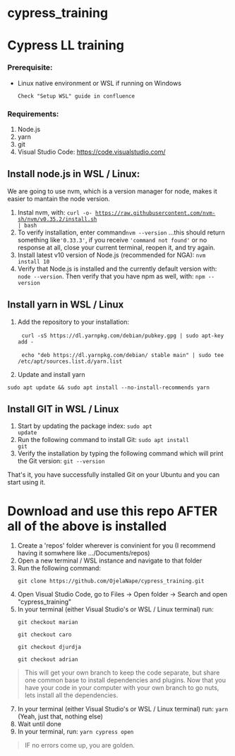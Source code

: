 # cypress_training
# Cypress LL training

### Prerequisite:
* Linux native environment or WSL if running on Windows
    <pre><code>Check "Setup WSL" guide in confluence</code></pre>

### Requirements:
1. Node.js
2. yarn
3. git
4. Visual Studio Code: https://code.visualstudio.com/


## Install node.js in WSL / Linux:
We are going to use nvm, which is a version manager for node, makes it easier to mantain the node version.
1) Instal nvm, with: 
<code>curl -o- https://raw.githubusercontent.com/nvm-sh/nvm/v0.35.2/install.sh | bash</code>
2) To verify installation, enter command<code>nvm --version</code> ...this should return something like<code>'0.33.3'</code>, if you receive <code>'command not found'</code> or no response at all, close your current terminal, reopen it, and try again.
3) Install latest v10 version of Node.js (recommended for NGA): <code>nvm install 10</code>
4) Verify that Node.js is installed and the currently default version with: <code>node --version</code>. Then verify that you have npm as well, with: <code>npm --version</code>

## Install yarn in WSL / Linux
1) Add the repository to your installation:
    <pre>
    <code>curl -sS https://dl.yarnpkg.com/debian/pubkey.gpg | sudo apt-key add -</code></pre>
    <pre>
    <code>echo "deb https://dl.yarnpkg.com/debian/ stable main" | sudo tee /etc/apt/sources.list.d/yarn.list</code></pre>
2) Update and install yarn
<pre><code>sudo apt update && sudo apt install --no-install-recommends yarn</code></pre>

## Install GIT in WSL / Linux
1) Start by updating the package index:
<code>sudo apt update</code>
2) Run the following command to install Git:
<code>sudo apt install git</code>
3) Verify the installation by typing the following command which will print the Git version:
<code>git --version</code>

That's it, you have successfully installed Git on your Ubuntu and you can start using it.


# Download and use this repo AFTER all of the above is installed
1) Create a 'repos' folder wherever is convinient for you (I recommend having it somwhere like .../Documents/repos)
2) Open a new terminal / WSL instance and navigate to that folder
3) Run the following command: 
    <pre><code>git clone https://github.com/OjelaNape/cypress_training.git</code></pre>
4) Open Visual Studio Code, go to Files -> Open folder -> Search and open "cypress_training" 
6) In your terminal (either Visual Studio's or WSL / Linux terminal) run: 
    <pre><code>git checkout marian</code></pre>
    <pre><code>git checkout caro</code></pre>
    <pre><code>git checkout djurdja</code></pre>
    <pre><code>git checkout adrian</code></pre>
> This will get your own branch to keep the code separate, but share one common base to install dependencies and plugins. Now that you have your code in your computer with your own branch to go nuts, lets install all the dependencies.
7) In your terminal (either Visual Studio's or WSL / Linux terminal) run: <code>yarn</code> (Yeah, just that, nothing else)
8) Wait until done
9) In your terminal, run: <code>yarn cypress open</code>
> IF no errors come up, you are golden.
